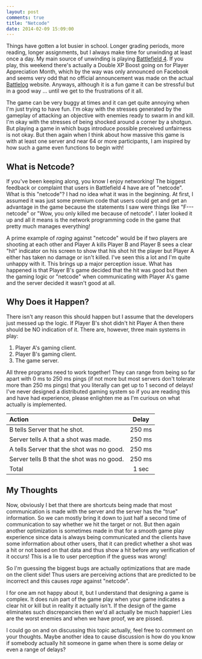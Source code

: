 ```yaml
---
layout: post
comments: true
title: "Netcode"
date: 2014-02-09 15:09:00
---
```


Things have gotten a lot busier in school. Longer grading periods, more reading,
longer assignments, but I always make time for unwinding at least once a day. My
main source of unwinding is playing [Battlefield 4][bf4]. If you play, this
weekend there's actually a Double XP Boost going on for Player Appreciation
Month, which by the way was only announced on Facebook and seems very odd that
no official announcement was made on the actual [Battlelog][battlelog] website.
Anyways, although it is a fun game it can be stressful but in a good way ...
until we get to the frustrations of it all.

The game can be very buggy at times and it can get quite annoying when I'm just
trying to have fun. I'm okay with the stresses generated by the gameplay of
attacking an objective with enemies ready to swarm in and kill. I'm okay with
the stresses of being shocked around a corner by a shotgun. But playing a game
in which bugs introduce possible preceived unfairness is not okay. But then
again when I think about how massive this game is with at least one server
and near 64 or more participants, I am inspired by how such a game even
functions to begin with!

<!--more-->

## What is Netcode?

If you've been keeping along, you know I enjoy networking! The biggest feedback
or complaint that users in Battlefield 4 have are of "netcode". What is this
"netcode"? I had no idea what it was in the beginning. At first, I assumed it
was just some premium code that users could get and get an advantage in the game
because the statements I saw were things like "F--- netcode" or "Wow, you only
killed me because of netcode". I later looked it up and all it means is the
network programming code in the game that pretty much manages everything!

A prime example of *raging* against "netcode" would be if two players are
shooting at each other and Player A kills Player B and Player B sees a clear
"hit" indicator on his screen to show that his shot hit the player but Player A
either has taken no damage or isn't killed. I've seen this a lot and I'm quite
unhappy with it. This brings up a major perception issue. What has happened is
that Player B's game decided that the hit was good but then the gaming logic
or "netcode" when communicating with Player A's game and the server decided it
wasn't good at all.

## Why Does it Happen?

There isn't any reason this should happen but I assume that the developers
just messed up the logic. If Player B's shot didn't hit Player A then there
should be NO indication of it. There are, however, three main systems in play:

1. Player A's gaming client.
1. Player B's gaming client.
1. The game server.

All three programs need to work together! They can range from being so far apart
with 0 ms to 250 ms pings (if not more but most servers don't tolerate more than
250 ms pings) that you literally can get up to 1 second of delays!
I've never designed a distributed gaming system so if you are reading this and
have had experience, please enlighten me as I'm curious on what actually is
implemented.

| Action                                    | Delay  |
| :---------------------------------------- |:------:|
| B tells Server that he shot.              | 250 ms |
| Server tells A that a shot was made.      | 250 ms |
| A tells Server that the shot was no good. | 250 ms |
| Server tells B that the shot was no good. | 250 ms |
| Total                                     | 1 sec  |


## My Thoughts

Now, obviously I bet that there are shortcuts being made that most communication
is made with the server and the server has the "true" information. So we can
mostly bring it down to just half a second time of communication to say whether
we hit the target or not. But then again another optimization is sometimes made
in that for a smooth game play experience since data is always being
communicated and the clients have some information about other users, that it
can predict whether a shot was a hit or not based on that data and thus show
a hit before any verification of it occurs! This is a lie to user perception if
the guess was wrong!

So I'm guessing the biggest bugs are actually optimizations that are made on the
client side! Thus users are perceiving actions that are predicted to be
incorrect and this causes *rage* against "netcode".

I for one am not happy about it, but I understand that designing a game is
complex. It does ruin part of the game play when your game
indicates a clear hit or kill but in reality it actually isn't. If the design
of the game eliminates such discrepancies then we'd all actually be much
happier! Lies are the worst enemies and when we have proof, we are pissed.

I could go on and on discussing this topic actually, feel free to comment on
your thoughts. Maybe another idea to cause discussion is how do you know if
somebody actually hit someone in game when there is some delay or even a
range of delays?

[bf4]:http://www.battlefield.com/
[battlelog]:http://battlelog.battlefield.com/bf4/

